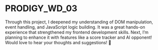 # PRODIGY_WD_03
Through this project, I deepened my understanding of DOM manipulation, event handling, and JavaScript logic building. It was a great hands-on experience that strengthened my frontend development skills.  Next, I’m planning to enhance it with features like a score tracker and AI opponent!  Would love to hear your thoughts and suggestions! 🚀
